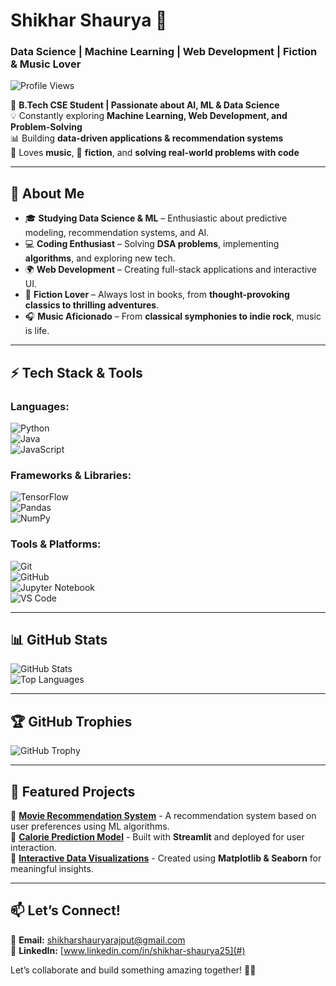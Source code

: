
# **Shikhar Shaurya 👋**  
### **Data Science | Machine Learning | Web Development | Fiction & Music Lover**  

![Profile Views](https://komarev.com/ghpvc/?username=ShikharShaurya&color=blue)  

🚀 **B.Tech CSE Student | Passionate about AI, ML & Data Science**  
💡 Constantly exploring **Machine Learning, Web Development, and Problem-Solving**  
📊 Building **data-driven applications & recommendation systems**  
🎵 Loves **music**, 📖 **fiction**, and **solving real-world problems with code**  

---

## **📌 About Me**  
- 🎓 **Studying Data Science & ML** – Enthusiastic about predictive modeling, recommendation systems, and AI.  
- 💻 **Coding Enthusiast** – Solving **DSA problems**, implementing **algorithms**, and exploring new tech.  
- 🌍 **Web Development** – Creating full-stack applications and interactive UI.  
- 📖 **Fiction Lover** – Always lost in books, from **thought-provoking classics to thrilling adventures**.  
- 🎧 **Music Aficionado** – From **classical symphonies to indie rock**, music is life.  

---

## **⚡ Tech Stack & Tools**  
### **Languages:**  
![Python](https://img.shields.io/badge/Python-3776AB?style=for-the-badge&logo=python&logoColor=white)  
![Java](https://img.shields.io/badge/Java-007396?style=for-the-badge&logo=java&logoColor=white)  
![JavaScript](https://img.shields.io/badge/JavaScript-F7DF1E?style=for-the-badge&logo=javascript&logoColor=black)  

### **Frameworks & Libraries:**  
![TensorFlow](https://img.shields.io/badge/TensorFlow-FF6F00?style=for-the-badge&logo=tensorflow&logoColor=white)  
![Pandas](https://img.shields.io/badge/Pandas-150458?style=for-the-badge&logo=pandas&logoColor=white)  
![NumPy](https://img.shields.io/badge/Numpy-013243?style=for-the-badge&logo=numpy&logoColor=white)  

### **Tools & Platforms:**  
![Git](https://img.shields.io/badge/Git-F05032?style=for-the-badge&logo=git&logoColor=white)  
![GitHub](https://img.shields.io/badge/GitHub-181717?style=for-the-badge&logo=github&logoColor=white)  
![Jupyter Notebook](https://img.shields.io/badge/Jupyter-F37626?style=for-the-badge&logo=jupyter&logoColor=white)  
![VS Code](https://img.shields.io/badge/VS%20Code-007ACC?style=for-the-badge&logo=visual-studio-code&logoColor=white)  

---

## **📊 GitHub Stats**  
![GitHub Stats](https://github-readme-stats.vercel.app/api?username=ShikharShaurya&show_icons=true&theme=radical)  
![Top Languages](https://github-readme-stats.vercel.app/api/top-langs/?username=ShikharShaurya&layout=compact&theme=radical)  

---

## **🏆 GitHub Trophies**  
![GitHub Trophy](https://github-profile-trophy.vercel.app/?username=ShikharShaurya&theme=onedark&margin-w=10&margin-h=10)  

---

## **🚀 Featured Projects**  
🔹 **[Movie Recommendation System](#)** - A recommendation system based on user preferences using ML algorithms.  
🔹 **[Calorie Prediction Model](#)** - Built with **Streamlit** and deployed for user interaction.  
🔹 **[Interactive Data Visualizations](#)** - Created using **Matplotlib & Seaborn** for meaningful insights.  

---

## **📫 Let’s Connect!**  
📩 **Email:** [shikharshauryarajput@gmail.com](mailto:shikharshauryarajput@gmail.com)  
💼 **LinkedIn:** [www.linkedin.com/in/shikhar-shaurya25](#)  

Let’s collaborate and build something amazing together! 🚀✨  
